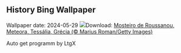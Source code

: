 ## History Bing Wallpaper
Wallpaper date: 2024-05-29
![](https://www.bing.com/th?id=OHR.MeteoraMonastery_PT-BR0665856775_UHD.jpg&w=1000)Download: [Mosteiro de Roussanou, Meteora, Tessália, Grécia (© Marius Roman/Getty Images)](https://www.bing.com/th?id=OHR.MeteoraMonastery_PT-BR0665856775_UHD.jpg)

Auto get programm by LtgX
